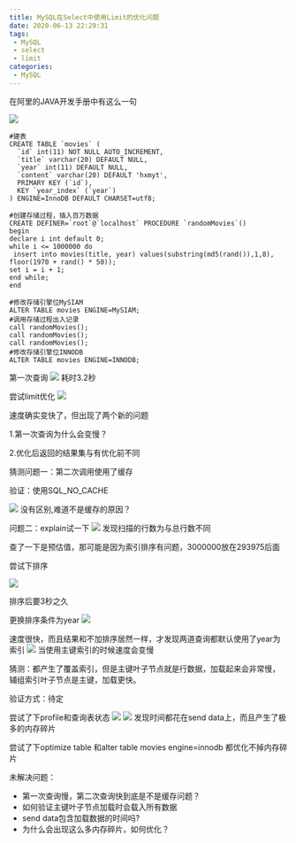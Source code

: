 ```yaml
---
title: MySQL在Select中使用Limit的优化问题
date: 2020-06-13 22:29:31
tags: 
 - MySQL
 - select
 - limit
categories:
 - MySQL
---
```


在阿里的JAVA开发手册中有这么一句

![](select-limit/1.png)

```mysql
#建表
CREATE TABLE `movies` (
  `id` int(11) NOT NULL AUTO_INCREMENT,
  `title` varchar(20) DEFAULT NULL,
  `year` int(11) DEFAULT NULL,
  `content` varchar(20) DEFAULT 'hxmyt',
  PRIMARY KEY (`id`),
  KEY `year_index` (`year`)
) ENGINE=InnoDB DEFAULT CHARSET=utf8;

#创建存储过程，插入百万数据
CREATE DEFINER=`root`@`localhost` PROCEDURE `randomMovies`()
begin
declare i int default 0;
while i <= 1000000 do
 insert into movies(title, year) values(substring(md5(rand()),1,8), floor(1970 + rand() * 50));
set i = i + 1;
end while;
end

#修改存储引擎位MySIAM
ALTER TABLE movies ENGINE=MySIAM;
#调用存储过程出入记录
call randomMovies();
call randomMovies();
call randomMovies();
#修改存储引擎位INNODB
ALTER TABLE movies ENGINE=INNODB;
```

第一次查询
![](select-limit/2.png)
耗时3.2秒

尝试limit优化
![](select-limit/3.png)

速度确实变快了，但出现了两个新的问题

1.第一次查询为什么会变慢？

2.优化后返回的结果集与有优化前不同

猜测问题一：第二次调用使用了缓存

验证：使用SQL_NO_CACHE

![](select-limit/4.png)
没有区别,难道不是缓存的原因？

问题二：explain试一下
![](select-limit/5.png)
发现扫描的行数为与总行数不同

查了一下是预估值，那可能是因为索引排序有问题，3000000放在293975后面

尝试下排序

![](select-limit/6.png)

排序后要3秒之久

更换排序条件为year
![](select-limit/7.png)

速度很快，而且结果和不加排序居然一样，才发现两道查询都默认使用了year为索引
![](select-limit/9.png)
当使用主键索引的时候速度会变慢

猜测：都产生了覆盖索引，但是主键叶子节点就是行数据，加载起来会非常慢，
辅组索引叶子节点是主键，加载更快。

验证方式：待定

尝试了下profile和查询表状态
![](select-limit/10.png)
![](select-limit/11.png)
发现时间都花在send data上，而且产生了极多的内存碎片

尝试了下optimize table 和alter table movies engine=innodb
都优化不掉内存碎片

未解决问题： 

* 第一次查询慢，第二次查询快到底是不是缓存问题？
* 如何验证主键叶子节点加载时会载入所有数据
* send data包含加载数据的时间吗?
* 为什么会出现这么多内存碎片，如何优化？


